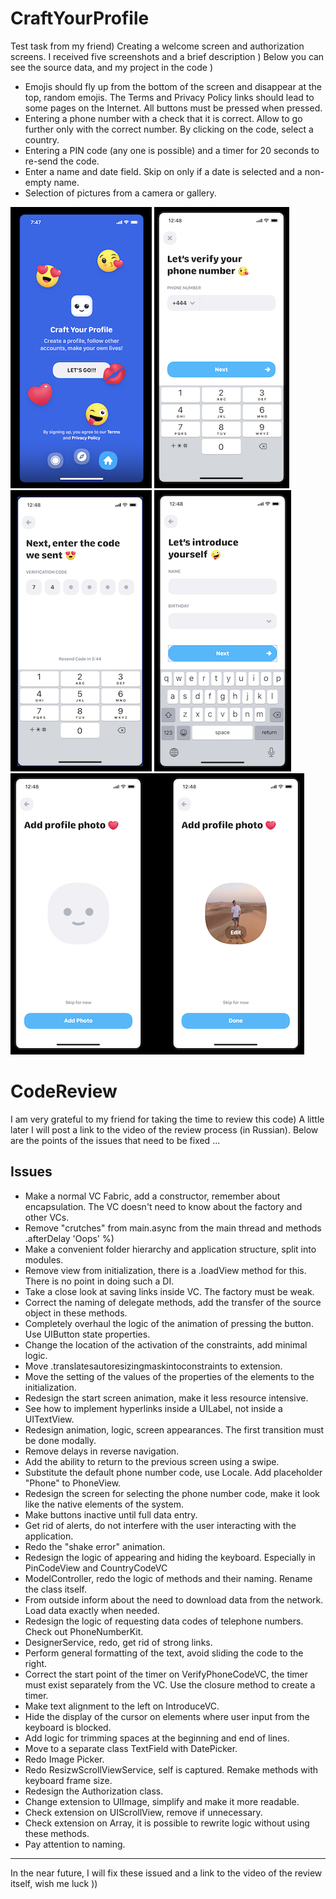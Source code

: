 # CraftYourProfile

Test task from my friend) Creating a welcome screen and authorization screens. I received five screenshots and a brief description ) Below you can see the source data, and my project in the code )

- Emojis should fly up from the bottom of the screen and disappear at the top, random emojis. The Terms and Privacy Policy links should lead to some pages on the Internet. All buttons must be pressed when pressed.
- Entering a phone number with a check that it is correct. Allow to go further only with the correct number. By clicking on the code, select a country.
- Entering a PIN code (any one is possible) and a timer for 20 seconds to re-send the code.
- Enter a name and date field. Skip on only if a date is selected and a non-empty name.
- Selection of pictures from a camera or gallery.

<img src="/source/firstScreen.png" alt="first screen"/> <img src="/source/secondScreen.png" alt="second screen"/> <img src="/source/thirdScreen.png" alt="third screen"/>
<img src="/source/fourthScreen.png" alt="fourth screen"/> <img src="/source/fifthScreen.png" alt="fifth screen"/>

# CodeReview

I am very grateful to my friend for taking the time to review this code) A little later I will post a link to the video of the review process (in Russian). Below are the points of the issues that need to be fixed ...

## Issues

- Make a normal VC Fabric, add a constructor, remember about encapsulation. The VC doesn't need to know about the factory and other VCs.
- Remove "crutches" from main.async from the main thread and methods .afterDelay 'Oops' %)
- Make a convenient folder hierarchy and application structure, split into modules.
- Remove view from initialization, there is a .loadView method for this. There is no point in doing such a DI.
- Take a close look at saving links inside VC. The factory must be weak.
- Correct the naming of delegate methods, add the transfer of the source object in these methods.
- Completely overhaul the logic of the animation of pressing the button. Use UIButton state properties.
- Change the location of the activation of the constraints, add minimal logic.
- Move .translatesautoresizingmaskintoconstraints to extension.
- Move the setting of the values ​​of the properties of the elements to the initialization.
- Redesign the start screen animation, make it less resource intensive.
- See how to implement hyperlinks inside a UILabel, not inside a UITextView.
- Redesign animation, logic, screen appearances. The first transition must be done modally.
- Remove delays in reverse navigation.
- Add the ability to return to the previous screen using a swipe.
- Substitute the default phone number code, use Locale. Add placeholder "Phone" to PhoneView.
- Redesign the screen for selecting the phone number code, make it look like the native elements of the system.
- Make buttons inactive until full data entry.
- Get rid of alerts, do not interfere with the user interacting with the application.
- Redo the "shake error" animation.
- Redesign the logic of appearing and hiding the keyboard. Especially in PinCodeView and CountryCodeVC
- ModelController, redo the logic of methods and their naming. Rename the class itself.
- From outside inform about the need to download data from the network. Load data exactly when needed.
- Redesign the logic of requesting data codes of telephone numbers. Check out PhoneNumberKit.
- DesignerService, redo, get rid of strong links.
- Perform general formatting of the text, avoid sliding the code to the right.
- Correct the start point of the timer on VerifyPhoneCodeVC, the timer must exist separately from the VC. Use the closure method to create a timer.
- Make text alignment to the left on IntroduceVC.
- Hide the display of the cursor on elements where user input from the keyboard is blocked.
- Add logic for trimming spaces at the beginning and end of lines.
- Move to a separate class TextField with DatePicker.
- Redo Image Picker.
- Redo ResizwScrollViewService, self is captured. Remake methods with keyboard frame size.
- Redesign the Authorization class.
- Change extension to UIImage, simplify and make it more readable.
- Check extension on UIScrollView, remove if unnecessary.
- Check extension on Array, it is possible to rewrite logic without using these methods.
- Pay attention to naming.

---------------------------------------

In the near future, I will fix these issued and a link to the video of the review itself, wish me luck ))